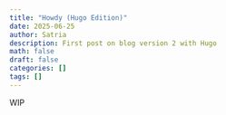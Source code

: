 ```yaml
---
title: "Howdy (Hugo Edition)"
date: 2025-06-25
author: Satria
description: First post on blog version 2 with Hugo
math: false
draft: false
categories: []
tags: []
---
```


WIP